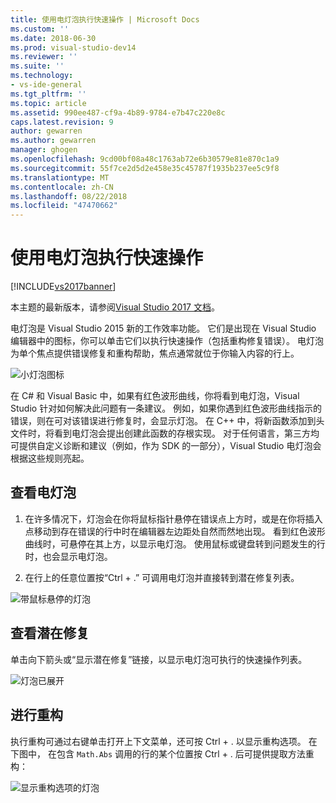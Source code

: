 ```yaml
---
title: 使用电灯泡执行快速操作 | Microsoft Docs
ms.custom: ''
ms.date: 2018-06-30
ms.prod: visual-studio-dev14
ms.reviewer: ''
ms.suite: ''
ms.technology:
- vs-ide-general
ms.tgt_pltfrm: ''
ms.topic: article
ms.assetid: 990ee487-cf9a-4b89-9784-e7b47c220e8c
caps.latest.revision: 9
author: gewarren
ms.author: gewarren
manager: ghogen
ms.openlocfilehash: 9cd00bf08a48c1763ab72e6b30579e81e870c1a9
ms.sourcegitcommit: 55f7ce2d5d2e458e35c45787f1935b237ee5c9f8
ms.translationtype: MT
ms.contentlocale: zh-CN
ms.lasthandoff: 08/22/2018
ms.locfileid: "47470662"
---
```

# <a name="perform-quick-actions-with-light-bulbs"></a>使用电灯泡执行快速操作
[!INCLUDE[vs2017banner](../includes/vs2017banner.md)]

本主题的最新版本，请参阅[Visual Studio 2017 文档](https://docs.microsoft.com/en-us/visualstudio/)。  
  
电灯泡是 Visual Studio 2015 新的工作效率功能。 它们是出现在 Visual Studio 编辑器中的图标，你可以单击它们以执行快速操作（包括重构修复错误）。 电灯泡为单个焦点提供错误修复和重构帮助，焦点通常就位于你输入内容的行上。  
  
 ![小灯泡图标](../ide/media/vs2015-lightbulbsmall.png "VS2015_LightBulbSmall")  
  
 在 C# 和 Visual Basic 中，如果有红色波形曲线，你将看到电灯泡，Visual Studio 针对如何解决此问题有一条建议。 例如，如果你遇到红色波形曲线指示的错误，则在可对该错误进行修复时，会显示灯泡。 在 C++ 中，将新函数添加到头文件时，将看到电灯泡会提出创建此函数的存根实现。 对于任何语言，第三方均可提供自定义诊断和建议（例如，作为 SDK 的一部分），Visual Studio 电灯泡会根据这些规则亮起。  
  
## <a name="to-see-a-light-bulb"></a>查看电灯泡  
  
1.  在许多情况下，灯泡会在你将鼠标指针悬停在错误点上方时，或是在你将插入点移动到存在错误的行中时在编辑器左边距处自然而然地出现。 看到红色波形曲线时，可悬停在其上方，以显示电灯泡。 使用鼠标或键盘转到问题发生的行时，也会显示电灯泡。  
  
2.  在行上的任意位置按“Ctrl + .” 可调用电灯泡并直接转到潜在修复列表。  
  
 ![带鼠标悬停的灯泡](../ide/media/vs2015-lightbulb-hover.png "VS2015_LightBulb_Hover")  
  
## <a name="to-see-potential-fixes"></a>查看潜在修复  
 单击向下箭头或“显示潜在修复”链接，以显示电灯泡可执行的快速操作列表。  
  
 ![灯泡已展开](../ide/media/vs2015-lightbulb-hover-expanded.png "VS2015_LightBulb_hover_expanded")  
  
## <a name="to-do-a-refactoring"></a>进行重构  
 执行重构可通过右键单击打开上下文菜单，还可按 Ctrl + .  以显示重构选项。 在下图中， 在包含 `Math.Abs` 调用的行的某个位置按 Ctrl + . 后可提供提取方法重构：  
  
 ![显示重构选项的灯泡](../ide/media/vs2015-lightbulbs-refactor.png "VS2015_LightBulbs_refactor")



